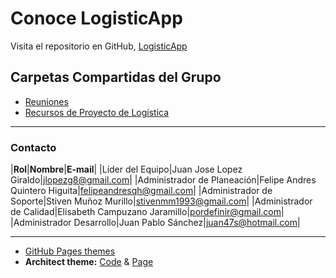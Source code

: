 # Conoce LogisticApp
Visita el repositorio en GitHub, [LogisticApp](https://github.com/steelheart93/LogisticApp)

## Carpetas Compartidas del Grupo
* [Reuniones](https://drive.google.com/drive/u/0/folders/1yId2IfPIDdAhFavqeNVNsL0p5qPsZzdR)
* [Recursos de Proyecto de Logística](https://drive.google.com/drive/u/0/folders/1mpDpeHUwC9ujBUCYYHVHMnLMkfdks-Ou)

* * *

### Contacto

|**Rol**|**Nombre**|**E-mail**|
|Líder del Equipo|Juan Jose Lopez Giraldo|[jlopezg8@gmail.com](mailto:jlopezg8@gmail.com)|
|Administrador de Planeación|Felipe Andres Quintero Higuita|[felipeandresqh@gmail.com](mailto:felipeandresqh@gmail.com)|
|Administrador de Soporte|Stiven Muñoz Murillo|[stivenmm1993@gmail.com](mailto:stivenmm1993@gmail.com)|
|Administrador de Calidad|Elisabeth Campuzano Jaramillo|[pordefinir@gmail.com](mailto:pordefinir@gmail.com)|
|Administrador Desarrollo|Juan Pablo Sánchez|[juan47s@hotmail.com](mailto:)|

* * *

* [GitHub Pages themes](https://github.com/pages-themes)
* **Architect theme:** [Code](https://github.com/pages-themes/architect/edit/master/index.md) & [Page](https://pages-themes.github.io/architect/)

